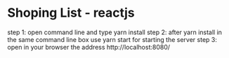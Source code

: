 # Shoping List - reactjs

step 1: open command line and type yarn install
step 2: after yarn install in the same command line box use yarn start for starting the server
step 3: open in your browser the address http://localhost:8080/
